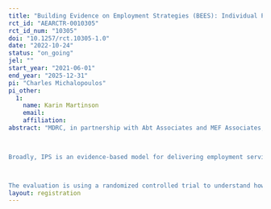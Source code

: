 ```yaml
---
title: "Building Evidence on Employment Strategies (BEES): Individual Placement and Support (IPS) in a Substance Use Disorder (SUD) Treatment Provider Setting"
rct_id: "AEARCTR-0010305"
rct_id_num: "10305"
doi: "10.1257/rct.10305-1.0"
date: "2022-10-24"
status: "on_going"
jel: ""
start_year: "2021-06-01"
end_year: "2025-12-31"
pi: "Charles Michalopoulos"
pi_other:
  1:
    name: Karin Martinson
    email: 
    affiliation: 
abstract: "MDRC, in partnership with Abt Associates and MEF Associates, is conducting an evaluation of Individual Placement and Support (IPS) employment services implemented in a substance use disorder (SUD) treatment provider setting. The evaluation is part of a broader study called Building Evidence on Employment Strategies (BEES). BEES is funded by the Office of Planning, Research, and Evaluation within the Administration for Children and Families at the U.S. Department of Health and Human Services. Three sites have been selected for this study: Zepf Center, in Toledo, Ohio, Grand Addiction Recovery Center (Grand ARC, formerly 12&12, Inc.), in Tulsa, Oklahoma, and Lutheran Social Services of Illinois/Impact Behavioral Health Partners (LSSI/Impact), in Chicago, Illinois.  
 
Broadly, IPS is an evidence-based model for delivering employment services originally developed for people with serious mental illness and implemented in community mental health settings. This study is an opportunity to build upon the strong evidence base about IPS services to explore its effectiveness for patients in an SUD treatment provider setting.  

The evaluation is using a randomized controlled trial to understand how access to IPS affects outcomes related to employment and earnings. Individuals who are in SUD outpatient treatment, short-term residential treatment facilities, or recovery housing, who are eligible for and interested in receiving employment services, are assigned at random to a treatment group, who is offered IPS services, or to a control group, who are referred to other services in the community.  The goal is to enroll at least 700 individuals in the study. Outcomes will be measured over a 15-month period following random assignment. The main outcomes to be measured are number of quarters employed during the follow-up period, total earnings during the follow-up period, and employment in the last quarter of follow-up.  "
layout: registration
---
```


